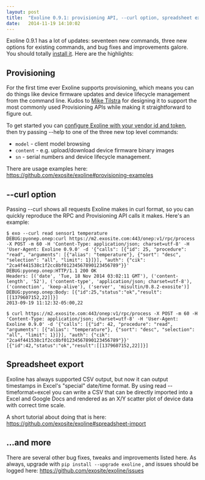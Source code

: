 ```yaml
---
layout: post
title:  "Exoline 0.9.1: provisioning API, --curl option, spreadsheet export"
date:   2014-11-19 14:10:02
---
```


Exoline 0.9.1 has a lot of updates: seventeen new commands, three new options for existing commands, and bug fixes and improvements galore. You should totally [install it](https://github.com/exosite/exoline#installation-). Here are the highlights:

## Provisioning

For the first time ever Exoline supports provisioning, which means you can do things like device firmware updates and device lifecycle management from the command line. Kudos to [Mike Tilstra](https://github.com/tadpol) for designing it to support the most commonly used Provisioning APIs while making it straightforward to figure out.

To get started you can [configure Exoline with your vendor id and token](https://github.com/exosite/exoline#provisioning), then try passing --help to one of the three new top level commands: 

* `model` - client model browsing
* `content` - e.g. upload/download device firmware binary images
* `sn` - serial numbers and device lifecycle management.

There are usage examples here: https://github.com/exosite/exoline#provisioning-examples

## --curl option

Passing --curl shows all requests Exoline makes in curl format, so you can quickly reproduce the RPC and Provisioning API calls it makes. Here's an example:

```
$ exo --curl read sensor1 temperature
DEBUG:pyonep.onep:curl https://m2.exosite.com:443/onep:v1/rpc/process -X POST -m 60 -H 'Content-Type: application/json; charset=utf-8' -H 'User-Agent: Exoline 0.9.0' -d '{"calls": [{"id": 25, "procedure": "read", "arguments": [{"alias": "temperature"}, {"sort": "desc", "selection": "all", "limit": 1}]}], "auth": {"cik": "2ca4f441538c1f2cc8bf01234567890123456789"}}'
DEBUG:pyonep.onep:HTTP/1.1 200 OK
Headers: [('date', 'Tue, 18 Nov 2014 03:02:11 GMT'), ('content-length', '52'), ('content-type', 'application/json; charset=utf-8'), ('connection', 'keep-alive'), ('server', 'misultin/0.8.2-exosite')]
DEBUG:pyonep.onep:Body: [{"id":25,"status":"ok","result":[[1379607152,22]]}]
2013-09-19 11:12:32-05:00,22

$ curl https://m2.exosite.com:443/onep:v1/rpc/process -X POST -m 60 -H 'Content-Type: application/json; charset=utf-8' -H 'User-Agent: Exoline 0.9.0' -d '{"calls": [{"id": 42, "procedure": "read", "arguments": [{"alias": "temperature"}, {"sort": "desc", "selection": "all", "limit": 1}]}], "auth": {"cik": "2ca4f441538c1f2cc8bf01234567890123456789"}}'
[{"id":42,"status":"ok","result":[[1379607152,22]]}]
```

## Spreadsheet export

Exoline has always supported CSV output, but now it can output timestamps in Excel's "special" date/time format. By using read --timeformat=excel you can write a CSV that can be directly imported into a Excel and Google Docs and rendered as an X/Y scatter plot of device data with correct time scale.

A short tutorial about doing that is here: https://github.com/exosite/exoline#spreadsheet-import

## ...and more

There are several other bug fixes, tweaks and improvements listed here. As always, upgrade with `pip install --upgrade exoline` , and issues should be logged here: https://github.com/exosite/exoline/issues
